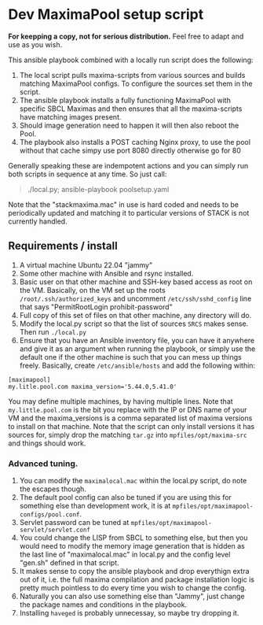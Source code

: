 # Dev MaximaPool setup script

**For keepping a copy, not for serious distribution.** Feel free to adapt and
use as you wish.

This ansible playbook combined with a locally run script does the following:

 1. The local script pulls maxima-scripts from various sources and builds matching
    MaximaPool configs. To configure the sources set them in the script.
 2. The ansible playbook installs a fully functioning MaximaPool with specific SBCL 
    Maximas and then ensures that all the maxima-scripts have matching images 
    present.
 3. Should image generation need to happen it will then also reboot the Pool.
 4. The playbook also installs a POST caching Nginx proxy, to use the pool without
    that cache simpy use port 8080 directly otherwise go for 80


Generally speaking these are indempotent actions and you can simply run both 
scripts in sequence at any time. So just call:

 > ./local.py; ansible-playbook poolsetup.yaml

Note that the "stackmaxima.mac" in use is hard coded and needs to be periodically
updated and matching it to particular versions of STACK is not currently handled.



## Requirements / install

 1. A virtual machine Ubuntu 22.04 "jammy"
 2. Some other machine with Ansible and rsync installed.
 3. Basic user on that other machine and SSH-key based access as root on the VM.
    Basically, on the VM set up the roots `/root/.ssh/authorized_keys` and uncomment
    `/etc/ssh/sshd_config` line that says "PermitRootLogin prohibit-password"
 4. Full copy of this set of files on that other machine, any directory will do.
 5. Modify the local.py script so that the list of sources `SRCS` makes sense. 
    Then run `./local.py`
 6. Ensure that you have an Ansible inventory file, you can have it anywhere and
    give it as an argument when running the playbook, or simply use the default one
    if the other machine is such that you can mess up things freely. Basically,
    create `/etc/ansible/hosts` and add the following within:
```
[maximapool]
my.litle.pool.com maxima_version='5.44.0,5.41.0' 
```
You may define multiple machines, by having multiple lines. Note that
`my.little.pool.com` is the bit you replace with the IP or DNS name of your
VM and the maxima_versions is a comma separated list of maxima versions to
install on that machine. Note that the script can only install versions it has
sources for, simply drop the matching `tar.gz` into `mpfiles/opt/maxima-src` 
and things should work.

### Advanced tuning.

 1. You can modify the `maximalocal.mac` within the local.py script, do note the 
    escapes though.
 2. The default pool config can also be tuned if you are using this for something
    else than development work, it is at `mpfiles/opt/maximapool-configs/pool.conf`.
 3. Servlet password can be tuned at `mpfiles/opt/maximapool-servlet/servlet.conf`
 4. You could change the LISP from SBCL to something else, but then you would need
    to modify the memory image generation that is hidden as the last line of 
    "maximalocal.mac" in local.py and the config level "gen.sh" defined in that
    script.
 5. It makes sense to copy the ansible playbook and drop everythign extra out of it,
    i.e. the full maxima compilation and package installation logic is pretty much
    pointless to do every time you wish to change the config.
 6. Naturally you can also use something else than "Jammy", just change the package
    names and conditions in the playbook.
 7. Installing `haveged` is probably unnecessay, so maybe try dropping it.
